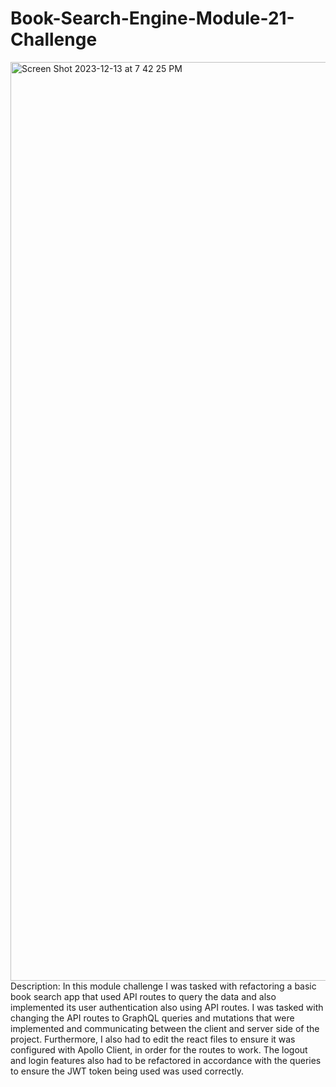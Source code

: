 # Book-Search-Engine-Module-21-Challenge
<img width="1470" alt="Screen Shot 2023-12-13 at 7 42 25 PM" src="https://github.com/jushendhillon9/Book-Search-Engine-Module-21-Challenge/assets/137123520/be8b9e73-960b-4609-9f28-33be55e247b3">
Description: In this module challenge I was tasked with refactoring a basic book search app that used API routes to query the data and also implemented its user authentication also using API routes. I was tasked with changing the API routes to GraphQL queries and mutations that were implemented and communicating between the client and server side of the project. Furthermore, I also had to edit the react files to ensure it was configured with Apollo Client, in order for the routes to work. The logout and login features also had to be refactored in accordance with the queries to ensure the JWT token being used was used correctly.
